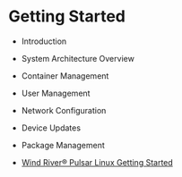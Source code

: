 # Getting Started

- Introduction
- System Architecture Overview
- Container Management
- User Management
- Network Configuration
- Device Updates
- Package Management

- [Wind River®
Pulsar Linux
Getting Started](https://knowledge.windriver.com/@api/deki/files/242263/wr_pulsar_linux_getting_started_70.pdf)
